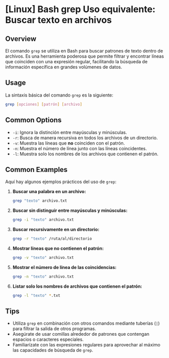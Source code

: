 # [Linux] Bash grep Uso equivalente: Buscar texto en archivos

## Overview
El comando `grep` se utiliza en Bash para buscar patrones de texto dentro de archivos. Es una herramienta poderosa que permite filtrar y encontrar líneas que coinciden con una expresión regular, facilitando la búsqueda de información específica en grandes volúmenes de datos.

## Usage
La sintaxis básica del comando `grep` es la siguiente:

```bash
grep [opciones] [patrón] [archivo]
```

## Common Options
- `-i`: Ignora la distinción entre mayúsculas y minúsculas.
- `-r`: Busca de manera recursiva en todos los archivos de un directorio.
- `-v`: Muestra las líneas que **no** coinciden con el patrón.
- `-n`: Muestra el número de línea junto con las líneas coincidentes.
- `-l`: Muestra solo los nombres de los archivos que contienen el patrón.

## Common Examples
Aquí hay algunos ejemplos prácticos del uso de `grep`:

1. **Buscar una palabra en un archivo:**
   ```bash
   grep "texto" archivo.txt
   ```

2. **Buscar sin distinguir entre mayúsculas y minúsculas:**
   ```bash
   grep -i "texto" archivo.txt
   ```

3. **Buscar recursivamente en un directorio:**
   ```bash
   grep -r "texto" /ruta/al/directorio
   ```

4. **Mostrar líneas que no contienen el patrón:**
   ```bash
   grep -v "texto" archivo.txt
   ```

5. **Mostrar el número de línea de las coincidencias:**
   ```bash
   grep -n "texto" archivo.txt
   ```

6. **Listar solo los nombres de archivos que contienen el patrón:**
   ```bash
   grep -l "texto" *.txt
   ```

## Tips
- Utiliza `grep` en combinación con otros comandos mediante tuberías (`|`) para filtrar la salida de otros programas.
- Asegúrate de usar comillas alrededor de patrones que contengan espacios o caracteres especiales.
- Familiarízate con las expresiones regulares para aprovechar al máximo las capacidades de búsqueda de `grep`.